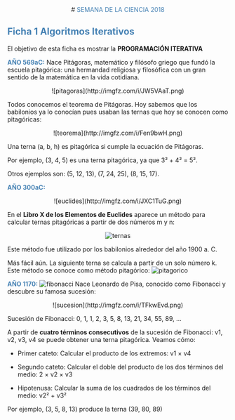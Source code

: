 <center>
# <span style="color:steelblue">SEMANA DE LA CIENCIA 2018</span>
</center>

## <span style="color:steelblue">Ficha 1 Algoritmos Iterativos</span>
El objetivo de esta ficha es mostrar la **PROGRAMACIÓN ITERATIVA**

**<span style="color:steelblue">AÑO 569aC:</span>** Nace Pitágoras, matemático y filósofo griego que fundó la escuela pitagórica: una hermandad religiosa y filosófica con un gran sentido de la matemática en la vida cotidiana.

<center>![pitagoras](http://imgfz.com/i/JW5VAaT.png)</center>

Todos conocemos el teorema de Pitágoras. Hoy sabemos que los babilonios ya lo conocían pues usaban las ternas que hoy se conocen como pitagóricas:

<center>![teorema](http://imgfz.com/i/Fen9bwH.png)</center>

Una terna (a, b, h) es pitagórica si cumple la ecuación de Pitágoras.

Por ejemplo, (3, 4, 5) es una terna pitagórica, ya que 3² + 4² = 5². 

Otros ejemplos son: (5, 12, 13), (7, 24, 25), (8, 15, 17).

**<span style="color:steelblue">AÑO 300aC:</span>**
<center>![euclides](http://imgfz.com/i/JXC1TuG.png)</center> 

En el **Libro X de los Elementos de Euclides** aparece un método para calcular ternas pitagóricas a partir de dos números m y n: <center>![ternas](http://imgfz.com/i/Z8MDYpS.png)
</center>


Este método fue utilizado por los babilonios alrededor del año 1900 a. C.

Más fácil aún. La siguiente terna se calcula a partir de un solo número k. Este método se conoce como método pitagórico:
![pitagorico](http://imgfz.com/i/q7RNbG2.png)

**<span style="color:steelblue">AÑO 1170:</span>**
![fibonacci](https://66.media.tumblr.com/avatar_10292cd31c53_128.pnj)
Nace Leonardo de Pisa, conocido como Fibonacci y descubre su famosa sucesión: 

<center>
![sucesion](http://imgfz.com/i/TFkwEvd.png)</center>

Sucesión de Fibonacci: 0, 1, 1, 2, 3, 5, 8, 13, 21, 34, 55, 89, …


A partir de **cuatro términos consecutivos** de la sucesión de Fibonacci: v1, v2, v3, v4 se puede obtener una terna pitagórica. Veamos cómo: 

- Primer cateto: Calcular el producto de los extremos: v1 × v4

- Segundo cateto: Calcular el doble del producto de los dos términos del medio: 2 × v2 × v3

- Hipotenusa: Calcular la suma de los cuadrados de los términos del medio: v2² + v3²

Por ejemplo, (3, 5, 8, 13) produce la terna (39, 80, 89)
